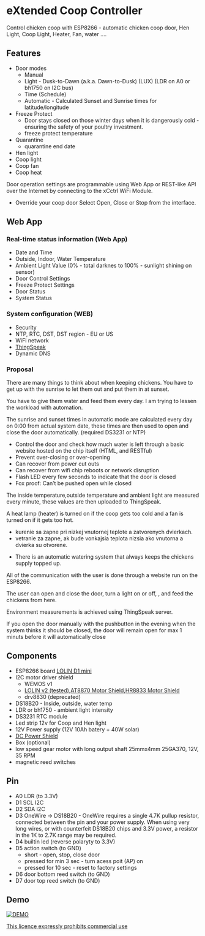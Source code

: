 # eXtended Coop Controller
Control chicken coop with ESP8266 - automatic chicken coop door, Hen Light, Coop Light, Heater, Fan, water .... 

## Features
- Door modes
	- Manual
	- Light - Dusk-to-Dawn (a.k.a. Dawn-to-Dusk) (LUX) (LDR on A0 or bh1750 on I2C bus)
	- Time (Schedule)
	- Automatic - Calculated Sunset and Sunrise times for latitude/longitude
- Freeze Protect
	- Door stays closed on those winter days when it is dangerously cold - ensuring the safety of your poultry investment.
	- freeze protect temperature
- Quarantine
	- quarantine end date
- Hen light
- Coop light
- Coop fan
- Coop heat

Door operation settings are programmable using Web App or REST-like API over the Internet by connecting to the xCctrl WiFi Module.
- Override your coop door Select Open, Close or Stop from the interface.

## Web App

### Real-time status information (Web App)
 - Date and Time
 - Outside, Indoor, Water Temperature
 - Ambient Light Value (0% - total darknes to 100% - sunlight shining on sensor)
 - Door Control Settings
 - Freeze Protect Settings
 - Door Status
 - System Status
 
### System configuration (WEB) 
 - Security
 - NTP, RTC, DST, DST region - EU or US
 - WiFi network
 - [ThingSpeak](https://thingspeak.com/channels/636967)
 - Dynamic DNS
 
### Proposal
There are many things to think about when keeping chickens. You have to get up with the sunrise to let them out and put them in at sunset. 

You have to give them water and feed them every day. I am trying to lessen the workload with automation.

The sunrise and sunset times in automatic mode are calculated every day on 0:00 from actual system date, these times are then used to open and close the door automatically. (required DS3231 or NTP)

- Control the door and check how much water is left through a basic website hosted on the chip itself (HTML, and RESTful)
- Prevent over-closing or over-opening
- Can recover from power cut outs
- Can recover from wifi chip reboots or network disruption
- Flash LED every few seconds to indicate that the door is closed
- Fox proof: Can’t be pushed open while closed

The inside temperature,outside temperature and ambient light are measured every minute, these values are then uploaded to ThingSpeak.  

A heat lamp (heater) is turned on if the coop gets too cold and a fan is turned on if it gets too hot.
 - kurenie sa zapne pri nizkej vnutornej teplote a zatvorenych dvierkach.
 - vetranie za zapne, ak bude vonkajsia teplota nizsia ako vnutorna a dvierka su otvorene.

* There is an automatic watering system that always keeps the chickens supply topped up.

All of the communication with the user is done through a website run on the ESP8266.
 
The user can open and close the door, turn a light on or off, , and feed the chickens from here.

Environment measurements is achieved using ThingSpeak server.

If you open the door manually with the pushbutton in the evening when the system thinks it should be closed, the door will remain open for max 1 minuts before it will automatically close


## Components
- ESP8266 board [LOLIN D1 mini](https://www.wemos.cc/en/latest/d1/d1_mini.html)
- I2C motor driver shield
	- WEMOS v1
	- [LOLIN v2 (tested)](https://www.wemos.cc/en/latest/d1_mini_shield/motor.html),[AT8870 Motor Shield](https://www.wemos.cc/en/latest/d1_mini_shield/at8870_motor.html),[HR8833 Motor Shield](https://www.wemos.cc/en/latest/d1_mini_shield/hr8833_motor.html)
	- drv8830 (deprecated)
- DS18B20 - Inside, outside, water temp
- LDR or bh1750 - ambient light intensity
- DS3231 RTC module
- Led strip 12v for Coop and Hen light
- 12V Power supply (12V 10Ah batery + 40W solar)
- [DC Power Shield](https://www.wemos.cc/en/latest/d1_mini_shield/dc_power.html)
- Box (optional) 
- low speed gear motor with long output shaft 25mmx4mm 25GA370, 12V, 35 RPM
- magnetic reed switches

## Pin
- A0    LDR (to 3.3V)
- D1	SCL I2C
- D2	SDA I2C
- D3	OneWire -> DS18B20 - OneWire requires a single 4.7K pullup resistor, connected between the pin and your power supply. When using very long wires, or with counterfeit DS18B20 chips and 3.3V power, a resistor in the 1K to 2.7K range may be required. 
- D4    builtin led (reverse polaryty to 3.3V)
- D5  	action switch (to GND)
	- short - open, stop, close door
	- pressed for min 3 sec - turn acess poit (AP) on
	- pressed for 10 sec - reset to factory settings 
- D6	door bottom reed switch (to GND)
- D7	door top reed switch (to GND)

## Demo
[![DEMO](http://img.youtube.com/vi/uT8rBUs3wm0/0.jpg)](https://youtu.be/uT8rBUs3wm0) 

[This licence expressly prohibits commercial use](https://creativecommons.org/licenses/by-nc-sa/4.0/legalcode)
